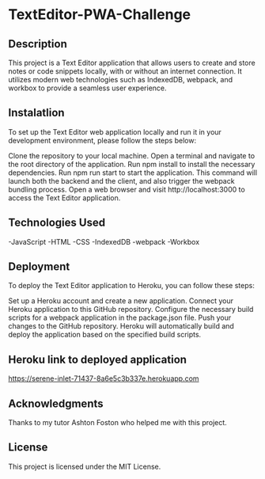 # TextEditor-PWA-Challenge


## Description

 This project is a  Text Editor application that allows users to create and store notes or code snippets locally, with or without an internet connection. It utilizes modern web technologies such as IndexedDB, webpack, and workbox to provide a seamless user experience.


## Instalatlion

To set up the Text Editor web application locally and run it in your development environment, please follow the steps below:

Clone the repository to your local machine.
Open a terminal and navigate to the root directory of the application.
Run npm install to install the necessary dependencies.
Run npm run start to start the application. This command will launch both the backend and the client, and also trigger the webpack bundling process.
Open a web browser and visit http://localhost:3000 to access the Text Editor application.



## Technologies Used

-JavaScript
-HTML
-CSS
-IndexedDB
-webpack
-Workbox


## Deployment

To deploy the Text Editor application to Heroku, you can follow these steps:

Set up a Heroku account and create a new application.
Connect your Heroku application to this GitHub repository.
Configure the necessary build scripts for a webpack application in the package.json file.
Push your changes to the GitHub repository.
Heroku will automatically build and deploy the application based on the specified build scripts.


## Heroku link to deployed application

https://serene-inlet-71437-8a6e5c3b337e.herokuapp.com

## Acknowledgments

Thanks to my tutor Ashton Foston who helped me with this project.


## License
This project is licensed under the MIT License.
